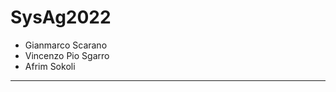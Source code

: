# SysAg2022

- Gianmarco Scarano
- Vincenzo Pio Sgarro
- Afrim Sokoli
__________________________________________________________________